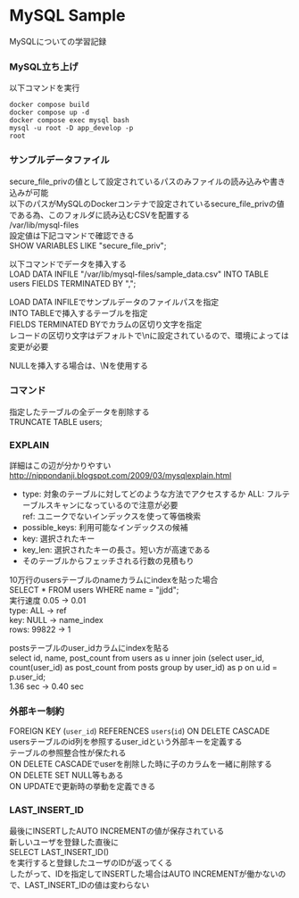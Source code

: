 # MySQL Sample
MySQLについての学習記録

### MySQL立ち上げ
以下コマンドを実行
```
docker compose build
docker compose up -d
docker compose exec mysql bash
mysql -u root -D app_develop -p
root
```

### サンプルデータファイル
secure_file_privの値として設定されているパスのみファイルの読み込みや書き込みが可能  
以下のパスがMySQLのDockerコンテナで設定されているsecure_file_privの値である為、このフォルダに読み込むCSVを配置する  
/var/lib/mysql-files  
設定値は下記コマンドで確認できる  
SHOW VARIABLES LIKE "secure_file_priv";  
  
以下コマンドでデータを挿入する  
LOAD DATA INFILE "/var/lib/mysql-files/sample_data.csv" INTO TABLE users FIELDS TERMINATED BY ",";  
  
LOAD DATA INFILEでサンプルデータのファイルパスを指定  
INTO TABLEで挿入するテーブルを指定  
FIELDS TERMINATED BYでカラムの区切り文字を指定  
レコードの区切り文字はデフォルトで\nに設定されているので、環境によっては変更が必要  
  
NULLを挿入する場合は、\Nを使用する  

### コマンド
指定したテーブルの全データを削除する  
TRUNCATE TABLE users;  

### EXPLAIN
詳細はこの辺が分かりやすい  
http://nippondanji.blogspot.com/2009/03/mysqlexplain.html  

- type: 対象のテーブルに対してどのような方法でアクセスするか
ALL: フルテーブルスキャンになっているので注意が必要  
ref: ユニークでないインデックスを使って等価検索  
- possible_keys: 利用可能なインデックスの候補
- key: 選択されたキー
- key_len: 選択されたキーの長さ。短い方が高速である
- そのテーブルからフェッチされる行数の見積もり

10万行のusersテーブルのnameカラムにindexを貼った場合  
SELECT * FROM users WHERE name = "jjdd";  
実行速度 0.05 → 0.01  
type: ALL → ref  
key: NULL → name_index  
rows: 99822 → 1  

postsテーブルのuser_idカラムにindexを貼る  
select id, name, post_count from users as u inner join (select user_id, count(user_id) as post_count from posts group by user_id) as p on u.id = p.user_id;  
1.36 sec → 0.40 sec  

### 外部キー制約
FOREIGN KEY (`user_id`) REFERENCES `users`(`id`) ON DELETE CASCADE  
usersテーブルのid列を参照するuser_idという外部キーを定義する  
テーブルの参照整合性が保たれる  
ON DELETE CASCADEでuserを削除した時に子のカラムを一緒に削除する  
ON DELETE SET NULL等もある  
ON UPDATEで更新時の挙動を定義できる  

### LAST_INSERT_ID
最後にINSERTしたAUTO INCREMENTの値が保存されている  
新しいユーザを登録した直後に  
SELECT LAST_INSERT_ID()  
を実行すると登録したユーザのIDが返ってくる  
したがって、IDを指定してINSERTした場合はAUTO INCREMENTが働かないので、LAST_INSERT_IDの値は変わらない  
